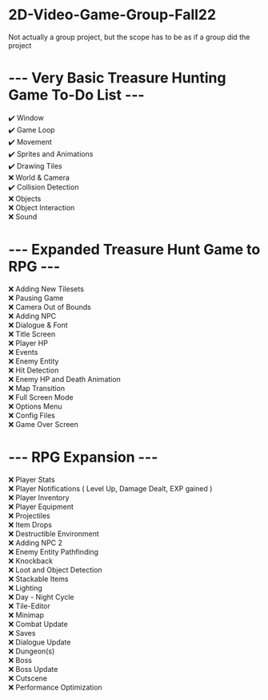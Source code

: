 # 2D-Video-Game-Group-Fall22
Not actually a group project, but the scope has to be as if a group did the project

# --- Very Basic Treasure Hunting Game To-Do List ---
:heavy_check_mark: Window  
:heavy_check_mark: Game Loop  
:heavy_check_mark: Movement  
:heavy_check_mark: Sprites and Animations  
:heavy_check_mark: Drawing Tiles  
:x: World & Camera  
:heavy_check_mark: Collision Detection  
:x: Objects  
:x: Object Interaction  
:x: Sound   

# --- Expanded Treasure Hunt Game to RPG ---
:x: Adding New Tilesets  
:x: Pausing Game  
:x: Camera Out of Bounds  
:x: Adding NPC  
:x: Dialogue & Font  
:x: Title Screen  
:x: Player HP  
:x: Events  
:x: Enemy Entity  
:x: Hit Detection  
:x: Enemy HP and Death Animation  
:x: Map Transition  
:x: Full Screen Mode  
:x: Options Menu  
:x: Config Files  
:x: Game Over Screen  

# --- RPG Expansion ---
:x: Player Stats  
:x: Player Notifications ( Level Up, Damage Dealt, EXP gained )  
:x: Player Inventory  
:x: Player Equipment  
:x: Projectiles  
:x: Item Drops  
:x: Destructible Environment  
:x: Adding NPC 2  
:x: Enemy Entity Pathfinding  
:x: Knockback  
:x: Loot and Object Detection  
:x: Stackable Items  
:x: Lighting  
:x: Day - Night Cycle  
:x: Tile-Editor  
:x: Minimap  
:x: Combat Update  
:x: Saves  
:x: Dialogue Update  
:x: Dungeon(s)  
:x: Boss  
:x: Boss Update  
:x: Cutscene  
:x: Performance Optimization  
